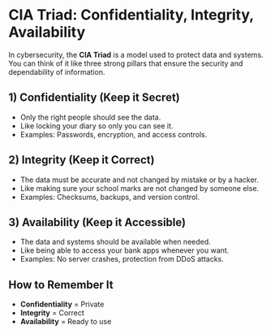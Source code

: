<h1>CIA Triad: Confidentiality, Integrity, Availability</h1>

<p>
  In cybersecurity, the <strong>CIA Triad</strong> is a model used to protect data and systems. 
  You can think of it like three strong pillars that ensure the security and dependability of information.
</p>

<h2>1) Confidentiality (Keep it Secret)</h2>
<ul>
  <li>Only the right people should see the data.</li>
  <li>Like locking your diary so only you can see it.</li>
  <li>Examples: Passwords, encryption, and access controls.</li>
</ul>

<h2>2) Integrity (Keep it Correct)</h2>
<ul>
  <li>The data must be accurate and not changed by mistake or by a hacker.</li>
  <li>Like making sure your school marks are not changed by someone else.</li>
  <li>Examples: Checksums, backups, and version control.</li>
</ul>

<h2>3) Availability (Keep it Accessible)</h2>
<ul>
  <li>The data and systems should be available when needed.</li>
  <li>Like being able to access your bank apps whenever you want.</li>
  <li>Examples: No server crashes, protection from DDoS attacks.</li>
</ul>

<h2>How to Remember It</h2>
<ul>
  <li><strong>Confidentiality</strong> = Private</li>
  <li><strong>Integrity</strong> = Correct</li>
  <li><strong>Availability</strong> = Ready to use</li>
</ul>


